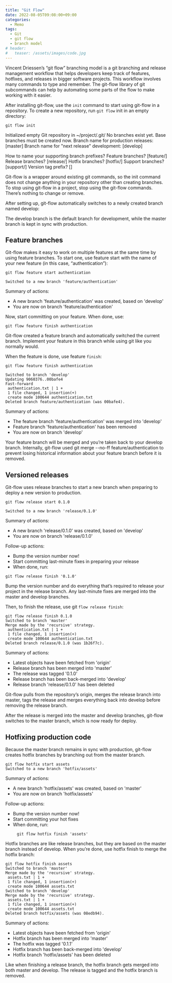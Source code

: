 ```yaml
---
title: "Git Flow"
date: 2022-08-05T09:08:00+09:00
categories:
  - Memo
tags:
  - Git
  - git flow
  - branch model
# header:
#   teaser: /assets/images/code.jpg
---
```


Vincent Driessen’s “git flow” branching model is a git branching and release management workflow that helps developers keep track of features, hotfixes, and releases in bigger software projects. This workflow involves many commands to type and remember. The git-flow library of git subcommands can help by automating some parts of the flow to make working with it easier.

After installing git-flow, use the `init` command to start using git-flow in a repository. To create a new repository, run `git flow` init in an empty directory:

```git
git flow init
```

Initialized empty Git repository in ~/project/.git/
No branches exist yet. Base branches must be created now.
Branch name for production releases: [master]
Branch name for "next release" development: [develop]

How to name your supporting branch prefixes?
Feature branches? [feature/]
Release branches? [release/]
Hotfix branches? [hotfix/]
Support branches? [support/]
Version tag prefix? []

Git-flow is a wrapper around existing git commands, so the init command does not change anything in your repository other than creating branches. To stop using git-flow in a project, stop using the git-flow commands. There’s nothing to change or remove.

After setting up, git-flow automatically switches to a newly created branch named develop:

The develop branch is the default branch for development, while the master branch is kept in sync with production.

## Feature branches

Git-flow makes it easy to work on multiple features at the same time by using feature branches. To start one, use feature start with the name of your new feature (in this case, “authentication”):

```git
git flow feature start authentication

Switched to a new branch 'feature/authentication'
```

Summary of actions:

- A new branch 'feature/authentication' was created, based on 'develop'
- You are now on branch 'feature/authentication'

Now, start committing on your feature. When done, use:

```git
git flow feature finish authentication
```

Git-flow created a feature branch and automatically switched the current branch. Implement your feature in this branch while using git like you normally would.

When the feature is done, use feature `finish`:

```git
git flow feature finish authentication

Switched to branch 'develop'
Updating 9060376..00bafe4
Fast-forward
 authentication.txt | 1 +
 1 file changed, 1 insertion(+)
 create mode 100644 authentication.txt
Deleted branch feature/authentication (was 00bafe4).
```

Summary of actions:

- The feature branch 'feature/authentication' was merged into 'develop'
- Feature branch 'feature/authentication' has been removed
- You are now on branch 'develop'

Your feature branch will be merged and you’re taken back to your develop branch. Internally, git-flow used git merge --no-ff feature/authentication to prevent losing historical information about your feature branch before it is removed.

## Versioned releases

Git-flow uses release branches to start a new branch when preparing to deploy a new version to production.

```
git flow release start 0.1.0

Switched to a new branch 'release/0.1.0'
```

Summary of actions:

- A new branch 'release/0.1.0' was created, based on 'develop'
- You are now on branch 'release/0.1.0'

Follow-up actions:

- Bump the version number now!
- Start committing last-minute fixes in preparing your release
- When done, run:

```git
git flow release finish '0.1.0'
```

Bump the version number and do everything that’s required to release your project in the release branch. Any last-minute fixes are merged into the master and develop branches.

Then, to finish the release, use git `flow release finish`:

```git
git flow release finish 0.1.0
Switched to branch 'master'
Merge made by the 'recursive' strategy.
 authentication.txt | 1 +
 1 file changed, 1 insertion(+)
 create mode 100644 authentication.txt
Deleted branch release/0.1.0 (was 1b26f7c).
```

Summary of actions:

- Latest objects have been fetched from 'origin'
- Release branch has been merged into 'master'
- The release was tagged '0.1.0'
- Release branch has been back-merged into 'develop'
- Release branch 'release/0.1.0' has been deleted

Git-flow pulls from the repository’s origin, merges the release branch into master, tags the release and merges everything back into develop before removing the release branch.

After the release is merged into the master and develop branches, git-flow switches to the master branch, which is now ready for deploy.

## Hotfixing production code

Because the master branch remains in sync with production, git-flow creates hotfix branches by branching out from the master branch.

```git
git flow hotfix start assets
Switched to a new branch 'hotfix/assets'
```

Summary of actions:

- A new branch 'hotfix/assets' was created, based on 'master'
- You are now on branch 'hotfix/assets'

Follow-up actions:

- Bump the version number now!
- Start committing your hot fixes
- When done, run:

```git
     git flow hotfix finish 'assets'
```

Hotfix branches are like release branches, but they are based on the master branch instead of develop. When you’re done, use hotfix finish to merge the hotfix branch:

```git
git flow hotfix finish assets
Switched to branch 'master'
Merge made by the 'recursive' strategy.
 assets.txt | 1 +
 1 file changed, 1 insertion(+)
 create mode 100644 assets.txt
Switched to branch 'develop'
Merge made by the 'recursive' strategy.
 assets.txt | 1 +
 1 file changed, 1 insertion(+)
 create mode 100644 assets.txt
Deleted branch hotfix/assets (was 08edb94).
```

Summary of actions:

- Latest objects have been fetched from 'origin'
- Hotfix branch has been merged into 'master'
- The hotfix was tagged '0.1.1'
- Hotfix branch has been back-merged into 'develop'
- Hotfix branch 'hotfix/assets' has been deleted

Like when finishing a release branch, the hotfix branch gets merged into both master and develop. The release is tagged and the hotfix branch is removed.
